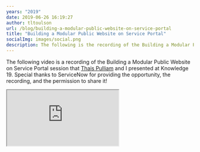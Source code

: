 ```yaml
---
years: "2019"
date: 2019-06-26 16:19:27
author: tltoulson
url: /blog/building-a-modular-public-website-on-service-portal
title: "Building a Modular Public Website on Service Portal"
socialImg: images/social.png
description: The following is the recording of the Building a Modular Public Website on Service Portal session that Thais Pulliam and I presented at Knowledge 19.
---
```


The following video is a recording of the Building a Modular Public Website on Service Portal session that [Thais Pulliam][1] and I presented at Knowledge 19. Special thanks to ServiceNow for providing the opportunity, the recording, and the permission to share it!

<div class="videoWrapper">
  <iframe src="https://players.brightcove.net/5703385908001/HJG7XuFAiG_default/index.html?videoId=6034919715001"
  allowfullscreen
  webkitallowfullscreen
  mozallowfullscreen>
  </iframe>
</div>

[1]: https://www.linkedin.com/in/thaispulliam/
